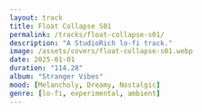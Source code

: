 ```yaml
---
layout: track
title: Float Collapse S01
permalink: /tracks/float-collapse-s01/
description: "A StudioRich lo-fi track."
image: /assets/covers/float-collapse-s01.webp
date: 2025-01-01
duration: "114.28"
album: "Stranger Vibes"
mood: [Melancholy, Dreamy, Nostalgic]
genre: [lo-fi, experimental, ambient]
---
```

